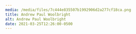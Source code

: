```yaml
---
media: /media/files/7c444e835507b1992906d2a277cf18ca.png
title: Andrew Paul Woolbright
alt: Andrew Paul Woolbright
date: 2021-03-25T12:26:00-0500
---
```

